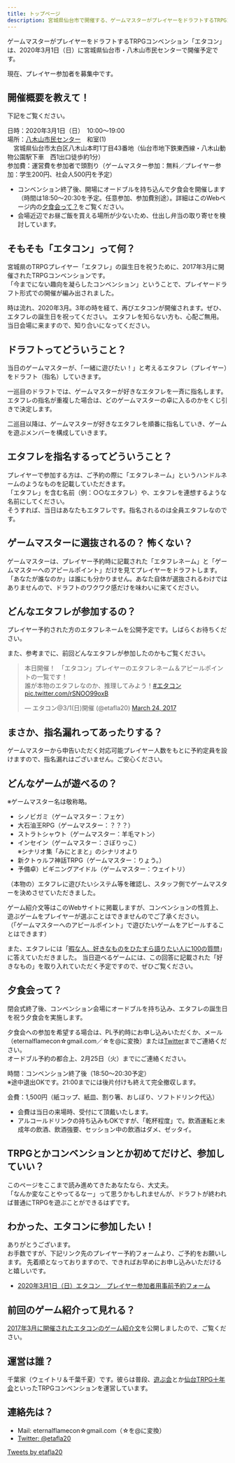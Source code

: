 ```yaml
---
title: トップページ
description: 宮城県仙台市で開催する、ゲームマスターがプレイヤーをドラフトするTRPGコンベンション
---
```


ゲームマスターがプレイヤーをドラフトするTRPGコンベンション「エタコン」は、2020年3月1日（日）に宮城県仙台市・八木山市民センターで開催予定です。

現在、プレイヤー参加者を募集中です。

## 開催概要を教えて！

下記をご覧ください。

日時：2020年3月1日（日）　10:00～19:00  
場所：<a href="http://www.hm-sendai.jp/siminc/sisetu/taihaku06.html" target="_blank">八木山市民センター</a>　和室(1)  
　宮城県仙台市太白区八木山本町1丁目43番地（仙台市地下鉄東西線・八木山動物公園駅下車　西1出口徒歩約1分）  
参加費：運営費を参加者で頭割り（ゲームマスター参加：無料／プレイヤー参加：学生200円、社会人500円を予定）

- コンベンション終了後、開場にオードブルを持ち込んで夕食会を開催します（時間は18:50～20:30を予定。任意参加、参加費別途）。詳細はこのWebページ内の[夕食会って？](#party)をご覧ください。
- 会場近辺でお昼ご飯を買える場所が少ないため、仕出し弁当の取り寄せを検討しています。

## そもそも「エタコン」って何？

宮城県のTRPGプレイヤー「エタフレ」の誕生日を祝うために、2017年3月に開催されたTRPGコンベンションです。  
「今までにない趣向を凝らしたコンベンション」ということで、プレイヤードラフト形式での開催が編み出されました。

時は流れ、2020年3月。3年の時を経て、再びエタコンが開催されます。ぜひ、エタフレの誕生日を祝ってください。
エタフレを知らない方も、心配ご無用。当日会場に来ますので、知り合いになってください。

## ドラフトってどういうこと？

当日のゲームマスターが、「一緒に遊びたい！」と考えるエタフレ（プレイヤー）をドラフト（指名）していきます。

一巡目のドラフトでは、ゲームマスターが好きなエタフレを一斉に指名します。  
エタフレの指名が重複した場合は、どのゲームマスターの卓に入るのかをくじ引きで決定します。

二巡目以降は、ゲームマスターが好きなエタフレを順番に指名していき、ゲームを遊ぶメンバーを構成していきます。

## エタフレを指名するってどういうこと？

プレイヤーで参加する方は、ご予約の際に「エタフレネーム」というハンドルネームのようなものを記載していただきます。  
「エタフレ」を含む名前（例：○○なエタフレ）や、エタフレを連想するような名前にしてください。  
そうすれば、当日はあなたもエタフレです。指名されるのは全員エタフレなのです。

## ゲームマスターに選抜されるの？ 怖くない？

ゲームマスターは、プレイヤー予約時に記載された「エタフレネーム」と「ゲームマスターへのアピールポイント」だけを見てプレイヤーをドラフトします。  
「あなたが誰なのか」は誰にも分かりません。あなた自体が選抜されるわけではありませんので、ドラフトのワクワク感だけを味わいに来てください。

## どんなエタフレが参加するの？

プレイヤー予約された方のエタフレネームを公開予定です。しばらくお待ちください。

また、参考までに、前回どんなエタフレが参加したのかもご覧ください。

<blockquote class="twitter-tweet"><p lang="ja" dir="ltr">本日開催！　「エタコン」プレイヤーのエタフレネーム＆アピールポイントの一覧です！<br>誰が本物のエタフレなのか、推理してみよう！<a href="https://twitter.com/hashtag/%E3%82%A8%E3%82%BF%E3%82%B3%E3%83%B3?src=hash&amp;ref_src=twsrc%5Etfw">#エタコン</a> <a href="https://t.co/rSNOO99oxB">pic.twitter.com/rSNOO99oxB</a></p>&mdash; エタコン@3/1(日)開催 (@etafla20) <a href="https://twitter.com/etafla20/status/845423241577447424?ref_src=twsrc%5Etfw">March 24, 2017</a></blockquote> <script async src="https://platform.twitter.com/widgets.js" charset="utf-8"></script>

## まさか、指名漏れってあったりする？

ゲームマスターから申告いただく対応可能プレイヤー人数をもとに予約定員を設けますので、指名漏れはございません。ご安心ください。

## どんなゲームが遊べるの？

※ゲームマスター名は敬称略。

- シノビガミ（ゲームマスター：フェケ）
- 大石油王RPG（ゲームマスター：？？？）
- ストラトシャウト（ゲームマスター：羊毛マトン）
- インセイン（ゲームマスター：さぼりっこ）  
※シナリオ集「みにとまと」のシナリオより
- 新クトゥルフ神話TRPG（ゲームマスター：りょう。）
- 予備卓）ビギニングアイドル（ゲームマスター：ウェイトリ）

（本物の）エタフレに遊びたいシステム等を確認し、スタッフ側でゲームマスターを決めさせていただきました。

ゲーム紹介文等はこのWebサイトに掲載しますが、コンベンションの性質上、遊ぶゲームをプレイヤーが選ぶことはできませんのでご了承ください。  
（「ゲームマスターへのアピールポイント」で遊びたいゲームをアピールすることはできます）

また、エタフレには「[暇な人、好きなものをひたすら語りたい人に100の質問](https://docs.google.com/spreadsheets/d/e/2PACX-1vSCMfFT3BiP50CZcUm-baJu_wCpUMSJtDTUD7b-aCDPWehCyK25OM_71TsYwvBJbr0rI3bf3k3GUbK1/pubhtml?gid=1900505261&single=true)」に答えていただきました。
当日遊べるゲームには、この回答に記載された「好きなもの」を取り入れていただく予定ですので、ぜひご覧ください。

<span id="party"></span>
## 夕食会って？

閉会式終了後、コンベンション会場にオードブルを持ち込み、エタフレの誕生日を祝う夕食会を実施します。

夕食会への参加を希望する場合は、PL予約時にお申し込みいただくか、メール（eternalflamecon☆gmail.com／☆を@に変換）または[Twitter](https://twitter.com/etafla20)までご連絡ください。  
オードブル予約の都合上、2月25日（火）までにご連絡ください。

時間：コンベンション終了後（18:50～20:30予定）  
※途中退出OKです。21:00までには後片付けも終えて完全撤収します。

会費：1,500円（紙コップ、紙皿、割り箸、おしぼり、ソフトドリンク代込）

- 会費は当日の来場時、受付にて頂戴いたします。
- アルコールドリンクの持ち込みもOKですが、「乾杯程度」で。飲酒運転と未成年の飲酒、飲酒強要、セッション中の飲酒はダメ、ゼッタイ。

## TRPGとかコンベンションとか初めてだけど、参加していい？

このページをここまで読み進めてきたあなたなら、大丈夫。  
「なんか変なことやってるなー」って思うかもしれませんが、ドラフトが終われば普通にTRPGを遊ぶことができるはずです。

## わかった、エタコンに参加したい！

ありがとうございます。  
お手数ですが、下記リンク先のプレイヤー予約フォームより、ご予約をお願いします。
先着順となっておりますので、できればお早めにお申し込みいただけると嬉しいです。

- [2020年3月1日（日）エタコン　プレイヤー参加者用事前予約フォーム](https://docs.google.com/forms/d/e/1FAIpQLSepv98Pm_4D7oZw7dqn-bpOYWLJbLO8fczsd_uOTGvoGt7NJA/viewform)

## 前回のゲーム紹介って見れる？

[2017年3月に開催されたエタコンのゲーム紹介文](2017/index.md)を公開しましたので、ご覧ください。

## 運営は誰？

千葉家（ウェイトリ＆千葉千夏）です。彼らは普段、[遊ぶ会](https://trpg.bex.jp)とか[仙台TRPG十年会](https://sendaitrpg.10yearsafter.info)といったTRPGコンベンションを運営しています。

## 連絡先は？

- Mail: eternalflamecon☆gmail.com（☆を@に変換）
- [Twitter: @etafla20](https://twitter.com/etafla20)

<a class="twitter-timeline" data-lang="ja" data-width="600" href="https://twitter.com/etafla20?ref_src=twsrc%5Etfw">Tweets by etafla20</a> <script async src="https://platform.twitter.com/widgets.js" charset="utf-8"></script>
